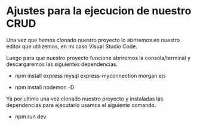 # Ajustes para la ejecucion de nuestro CRUD

Una vez que hemos clonado nuestro proyecto lo abriremos en nuestro editor que utilizemos, en mi caso Visual Studio Code.

Luego para que nuestro proyecto funcione abriremos la consola/terminal y descargaremos las siguientes dependencias.
  - npm install express mysql express-myconnection morgan ejs
  
  - npm install nodemon -D
  
Ya por ultimo una vez clonado nuestro proyecto y instaladas las dependencias para ejecutarlo usamos el siguiente comando.
  - npm run dev

  
  

  
